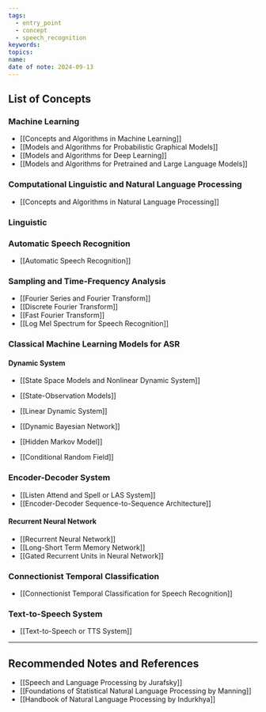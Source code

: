 ```yaml
---
tags:
  - entry_point
  - concept
  - speech_recognition
keywords: 
topics: 
name: 
date of note: 2024-09-13
---
```


## List of Concepts

### Machine Learning

- [[Concepts and Algorithms in Machine Learning]]
- [[Models and Algorithms for Probabilistic Graphical Models]]
- [[Models and Algorithms for Deep Learning]]
- [[Models and Algorithms for Pretrained and Large Language Models]]

### Computational Linguistic and Natural Language Processing

- [[Concepts and Algorithms in Natural Language Processing]]

### Linguistic




### Automatic Speech Recognition

- [[Automatic Speech Recognition]]


### Sampling and Time-Frequency Analysis

- [[Fourier Series and Fourier Transform]]
- [[Discrete Fourier Transform]]
- [[Fast Fourier Transform]]
- [[Log Mel Spectrum for Speech Recognition]]

### Classical Machine Learning Models for ASR

#### Dynamic System

- [[State Space Models and Nonlinear Dynamic System]]
- [[State-Observation Models]]
- [[Linear Dynamic System]]
- [[Dynamic Bayesian Network]]
- [[Hidden Markov Model]]

- [[Conditional Random Field]]


### Encoder-Decoder System

- [[Listen Attend and Spell or LAS System]]
- [[Encoder-Decoder Sequence-to-Sequence Architecture]]

#### Recurrent Neural Network

- [[Recurrent Neural Network]]
- [[Long-Short Term Memory Network]]
- [[Gated Recurrent Units in Neural Network]]


### Connectionist Temporal Classification

- [[Connectionist Temporal Classification for Speech Recognition]]


### Text-to-Speech System

- [[Text-to-Speech or TTS System]]




-----------
##  Recommended Notes and References


- [[Speech and Language Processing by Jurafsky]]
- [[Foundations of Statistical Natural Language Processing by Manning]]
- [[Handbook of Natural Language Processing by Indurkhya]]